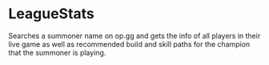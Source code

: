 # LeagueStats

Searches a summoner name on op.gg and gets the info of all players in their live game as well as recommended build and skill paths for the champion that the summoner is playing.
